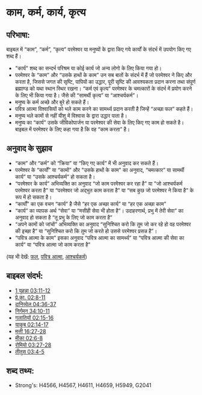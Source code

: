 # काम, कर्म, कार्य, कृत्य #

## परिभाषा: ##

बाइबल में  “काम”, “कर्म”, “कृत्य” परमेश्वर या मनुष्यों के द्वारा किए गये कार्यों के संदर्भ में उपयोग किए गए शब्द हैं। 

* "कार्य" शब्द का सन्दर्भ परिश्रम या कोई कार्य जो अन्य लोगो के लिए किया गया हो।
* परमेश्वर के “काम” और “उसके हाथों के काम” उन सब बातों के संदर्भ में हैं जो परमेश्वर ने किए और करता है, जिससे जगत की सृष्टि, पापियों का उद्धार, पूरी सृष्टि की आवश्यकता प्रदान करना तथा संपूर्ण ब्रह्माण्ड को यथा स्थान स्थिर रखना। “कर्म एवं कृत्य” परमेश्वर के चमत्कारों के संदर्भ में प्रयोग करने के लिए भी किया गया है। जैसे की “सामर्थी कृत्य” या “आश्चर्यकर्म”।
* मनुष्य के कर्म अच्छे और बुरे हो सकते हैं।
* पवित्र आत्मा विश्वासियों को भले काम करने का सामर्थ्य प्रदान करती है जिन्हें “अच्छा फल” कहते हैं।
* मनुष्य भले कामों से नहीं यीशु में विश्वास के द्वारा उद्धार पाता है।
* मनुष्य का “कार्य” उसके जीविकोपार्जन या परमेश्वर की सेवा के लिए किए गए काम हो सकते है। बाइबल में परमेश्वर के लिए कहा गया है कि वह “काम करता” है।

## अनुवाद के सुझाव ##

* “काम” और “कर्म” को “क्रिया” या “किए गए कार्य” में भी अनुवाद कर सकते हैं।
* परमेश्वर के “कार्यों” या “कामों” और "उसके हाथों के काम" का अनुवाद, “चमत्कार” या सामर्थी कार्य” या “उसके आश्चर्यकर्म” हो सकता है।
* “परमेश्वर के कार्य” अभिव्यक्ति का अनुवाद “जो काम परमेश्वर कर रहा है” या "जो आश्चर्यकर्म परमेश्वर करता है" या “परमेश्वर जो अद्भुत काम करता है” या “सब कुछ जो परमेश्वर ने किया है” के रूप में हो सकता है।
* “कार्यों” का एक वचन “कार्य” है जैसे “हर एक अच्छा कार्य” या “हर एक अच्छा काम”
* “कार्य” का व्यापक अर्थ “सेवा” या “मसीही सेवा भी होता है”। उदाहरणार्थ, प्रभु में तेरी सेवा” का अनुवाद हो सकता है “तू प्रभु के लिए जो काम करता है”
* “अपने कामों को जांचों” अभिव्यक्ति का अनुवाद “सुनिश्चित करो कि तुम जो कर रहे हो वह परमेश्वर की इच्छा है” या “सुनिश्चित करो कि तुम जो करते हो उससे परमेश्वर प्रसन्न है”।
* “पवित्र आत्मा के काम” इसका अनुवाद “पवित्र आत्मा का सामर्थ्य” या “पवित्र आत्मा की सेवा का कार्य” या “पवित्र आत्मा जो काम करता है”

(यह भी देखें: [फल](../other/fruit.md), [पवित्र आत्मा](../kt/holyspirit.md), [आश्चर्यकर्म](../kt/miracle.md))

## बाइबल संदर्भ: ##

* [1 यूहन्ना 03:11-12](rc://hi/tn/help/1jn/03/11)
* [प्रे.का. 02:8-11](rc://hi/tn/help/act/02/08)
* [दानिय्येल 04:36-37](rc://hi/tn/help/dan/04/36)
* [निर्गमन 34:10-11](rc://hi/tn/help/exo/34/10)
* [गलातियों 02:15-16](rc://hi/tn/help/gal/02/15)
* [याकूब 02:14-17](rc://hi/tn/help/jas/02/14)
* [मत्ती 16:27-28](rc://hi/tn/help/mat/16/27)
* [मीका 02:6-8](rc://hi/tn/help/mic/02/06)
* [रोमियो 03:27-28](rc://hi/tn/help/rom/03/27)
* [तीतुस 03:4-5](rc://hi/tn/help/tit/03/04)

## शब्द तथ्य: ##

* Strong's: H4566, H4567, H4611, H4659, H5949, G2041
